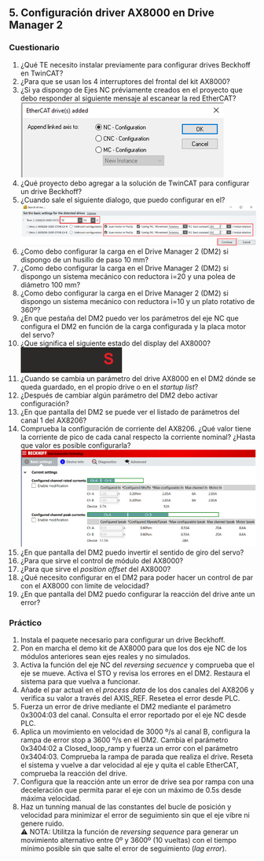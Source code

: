 ## 5. Configuración driver AX8000 en Drive Manager 2 ##
### Cuestionario ###
1. ¿Qué TE necesito instalar previamente para configurar drives Beckhoff en TwinCAT?
2. ¿Para que se usan los 4 interruptores del frontal del kit AX8000?
3. ¿Si ya dispongo de Ejes NC préviamente creados en el proyecto que debo responder al siguiente mensaje al escanear la red EtherCAT?
![](/images/LinkDriveToNCDialog.png)
4. ¿Qué proyecto debo agregar a la solución de TwinCAT para configurar un drive Beckhoff?
5. ¿Cuando sale el siguiente dialogo, que puedo configurar en el?
![](/images/DM2InitDialog.png)
6. ¿Como debo configurar la carga en el Drive Manager 2 (DM2) si dispongo de un husillo de paso 10 mm?
7. ¿Como debo configurar la carga en el Drive Manager 2 (DM2) si dispongo un sistema mecánico con reductora i=20 y una polea de diámetro 100 mm?
8. ¿Como debo configurar la carga en el Drive Manager 2 (DM2) si dispongo un sistema mecánico con reductora i=10 y un plato rotativo de 360º?
9. ¿En que pestaña del DM2 puedo ver los parámetros del eje NC que configura el DM2 en función de la carga configurada y la placa motor del servo? 
10. ¿Que significa el siguiente estado del display del AX8000? <br>
![](/images/AX8000SafeyStateDisplay.png)
11. ¿Cuando se cambia un parámetro del drive AX8000 en el DM2 dónde se queda guardado, en el propio drive o en el *startup list*?
12. ¿Después de cambiar algún parámetro del DM2 debo activar configuración?
13. ¿En que pantalla del DM2 se puede ver el listado de parámetros del canal 1 del AX8206?
14. Comprueba la configuración de corriente del AX8206. ¿Qué valor tiene la corriente de pico de cada canal respecto la corriente nominal? ¿Hasta que valor es posible configurarla?
![](/images/ConfigCorrienteCanalesAX8000.png)
15. ¿En que pantalla del DM2 puedo invertir el sentido de giro del servo?
16. ¿Para que sirve el control de módulo del AX8000?
17. ¿Para que sirve el *position offset* del AX8000?
18. ¿Qué necesito configurar en el DM2 para poder hacer un control de par con el AX8000 con límite de velocidad?
19. ¿En que pantalla del DM2 puedo configurar la reacción del drive ante un error?

### Práctico ###
1. Instala el paquete necesario para configurar un drive Beckhoff. 
2. Pon en marcha el demo kit de AX8000 para que los dos eje NC de los módulos anteriores sean ejes reales y no simulados. 
3. Activa la función del eje NC del *reversing secuence* y comprueba que el eje se mueve. Activa el STO y revisa los errores en el DM2. Restaura el sistema para que vuelva a funcionar.
4. Añade el par actual en el *process data* de los dos canales del AX8206 y verifica su valor a través del AXIS_REF. Resetea el error desde PLC. 
5. Fuerza un error de drive mediante el DM2 mediante el parámetro 0x3004:03 del canal. Consulta el error reportado por el eje NC desde PLC. 
6. Aplica un movimiento en velocidad de 3000 º/s al canal B, configura la rampa de error stop a 3600 º/s en el DM2. Cambia el parámetro 0x3404:02 a Closed_loop_ramp y fuerza un error con el parámetro 0x3404:03. Comprueba la rampa de parada que realiza el drive. Reseta el sistema y vuelve a dar velocidad al eje y quita el cable EtherCAT, comprueba la reacción del drive.
7. Configura que la reacción ante un error de drive sea por rampa con una deceleración que permita parar el eje con un máximo de 0.5s desde máxima velocidad. 
8. Haz un tunning manual de las constantes del bucle de posición y velocidad para minimizar el error de seguimiento sin que el eje vibre ni genere ruido. <br> 
:warning: NOTA: Utilitza la función de *reversing sequence* para generar un movimiento alternativo entre 0º y 3600º (10 vueltas) con el tiempo mínimo posible sin que salte el error de seguimiento (*lag error*).